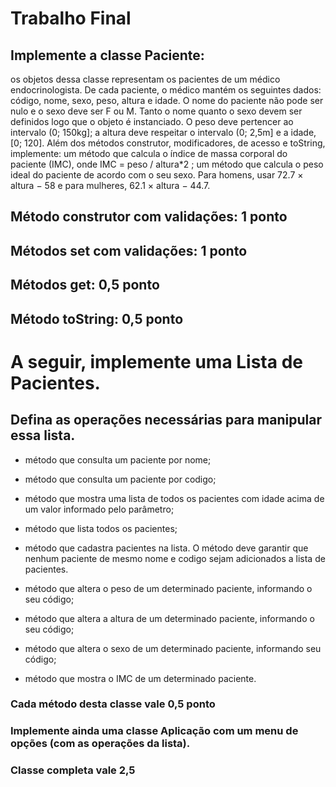 # Trabalho Final

## Implemente a classe Paciente:
 os objetos dessa classe representam os pacientes de um médico endocrinologista. De cada paciente, o médico mantém os seguintes dados: código, nome, sexo, peso, altura e idade. O nome do paciente não pode ser nulo e o sexo deve ser F ou M. Tanto o nome quanto o sexo devem ser definidos logo que o objeto é instanciado. O peso deve pertencer ao intervalo (0; 150kg]; a altura deve respeitar o intervalo (0; 2,5m] e a idade, [0; 120]. Além dos métodos construtor, modificadores, de acesso e toString, implemente: um método que calcula o índice de massa corporal do paciente (IMC), onde IMC = peso / altura*2 ; um método que calcula o peso ideal do paciente de acordo com o seu sexo. Para homens, usar 72.7 × altura − 58 e para mulheres, 62.1 × altura − 44.7. 

## Método construtor com validações: 1 ponto

## Métodos set com validações: 1 ponto

## Métodos get: 0,5 ponto

## Método toString: 0,5 ponto

# A seguir, implemente uma Lista de Pacientes.
## Defina as operações necessárias para manipular essa lista. 

- método que consulta um paciente por nome;

- método que consulta um paciente por codigo;

- método que mostra uma lista de todos os pacientes com idade acima de um valor informado pelo parâmetro;

- método que lista todos os pacientes;

- método que cadastra pacientes na lista. O método deve garantir que nenhum paciente de mesmo nome e codigo sejam adicionados a lista de pacientes.

- método que altera o peso de um determinado paciente, informando o seu código;

- método que altera a altura de um determinado paciente, informando o seu código;

- método que altera o sexo de um determinado paciente, informando seu código;

- método que mostra o IMC de um determinado paciente.

### Cada método desta classe  vale 0,5 ponto
### Implemente ainda uma classe Aplicação com um menu de opções (com as operações da lista).
### Classe completa vale 2,5

